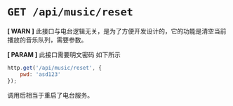 # `GET /api/music/reset` 

**[ WARN ]** 此接口与电台逻辑无关，是为了方便开发设计的，它的功能是清空当前播放的音乐队列，需要参数。 

**[ PARAM ]** 此接口需要明文密码 如下所示 

``` js
http.get('/api/music/reset', {
    pwd: 'asd123'
}); 
```

调用后相当于重启了电台服务。 